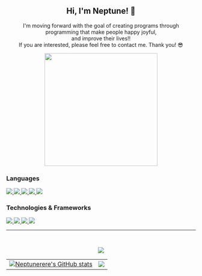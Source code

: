 
<h2 align="center">Hi, I'm Neptune! 🔱</h2>

<p align="center">
  <div align="center">I'm moving forward with the goal of creating programs through programming that make people happy joyful,</div>
  <div align="center">and improve their lives!!</div>
  <div align="center">If you are interested, please feel free to contact me. Thank you! 😎</div>
</p>
<p align="center">
  <img src="https://github.com/Neptunerere/steam-web/assets/134625031/d0e59478-1051-4633-980b-535243dce185" width="300"/>
</p>
<h3>
    Languages
</h3>
<p>
    <a href="https://github.com/Neptunerere">
        <img src="https://img.shields.io/badge/PHP-000000?&logo=PHP&logoColor=777BB4">
    </a>
    <a href="https://github.com/Neptunerere">
        <img src="https://img.shields.io/badge/GO-000000?&logo=go&logoColor=00ADD8">
    </a>
    <a href="https://github.com/Neptunerere">
        <img src="https://img.shields.io/badge/JAVASCRIPT-000000?&logo=javascript&logoColor=F7DF1E">
    </a>
    <a href="https://github.com/Neptunerere">
        <img src="https://img.shields.io/badge/TYPESCRIPT-000000?&logo=typescript&logoColor=3178C6">
    </a>
    <a href="https://github.com/Neptunerere">
        <img src="https://img.shields.io/badge/MYSQL-000000?&logo=mysql&logoColor=4479A1">
    </a>
</p>

<h3>
    Technologies & Frameworks
</h3>

<p>
    <a href="https://github.com/Neptunerere">
        <img src="https://img.shields.io/badge/LARAVEL-000000?&logo=laravel&logoColor=FF2D20">
    </a>
    <a href="https://github.com/Neptunerere">
        <img src="https://img.shields.io/badge/CODEIGNITER-000000?&logo=codeigniter&logoColor=EF4223">
    </a>
    <a href="https://github.com/Neptunerere">
        <img src="https://img.shields.io/badge/SVELTE-000000?&logo=svelte&logoColor=FF3E00">
    </a>
    <a href="https://github.com/Neptunerere">
        <img src="https://img.shields.io/badge/DOCKER-000000?&logo=docker&logoColor=2496ED">
    </a>
</p>

---
<br/>

<p align="center">
    <img src="https://github-profile-summary-cards.vercel.app/api/cards/profile-details?username=Neptunerere&theme=buefy" stlye="max-width:100%">
    <table width="100%">
        <tr>
            <td>
                <a href="https://github.com/Neptunerere">
                    <img src="https://github-readme-streak-stats.herokuapp.com/?user=Neptunerere&theme=buefy&hide_border=true" alt="Neptunerere's GitHub stats">
                </a>
            </td>
            <td>
                <a href="https://github.com/Neptunerere">
                    <img src="https://github-profile-summary-cards.vercel.app/api/cards/repos-per-language?username=Neptunerere&theme=buefy">
                </a>
            </td>
        </tr>
    </table>
</p>
